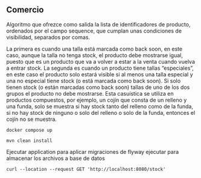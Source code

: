 ## Comercio
Algoritmo que ofrezce como salida la lista de identificadores de producto, ordenados por el campo sequence, que cumplan unas condiciones de visibilidad, separados por comas.

La primera es cuando una talla está marcada como back soon, en este caso, aunque la talla
no tenga stock, el producto debe mostrarse igual, puesto que es un producto que va a
volver a estar a la venta cuando vuelva a entrar stock.
La segunda es cuando un producto tiene tallas “especiales”, en este caso el producto solo
estará visible si al menos una talla especial y una no especial tiene stock (o está marcada
como back soon). Si solo tienen stock (o están marcadas como back soon) tallas de uno de
los dos grupos el producto no debe mostrarse. Esta casuística se utiliza en productos
compuestos, por ejemplo, un cojín que consta de un relleno y una funda, solo se muestra si
hay stock tanto del relleno como de la funda, si no hay stock de ninguno o solo del relleno o
solo de la funda, entonces el cojín no se muestra.


``` 
docker compose up
```

``` 
mvn clean install
```
Ejecutar application para aplicar migraciones de flyway
ejecutar para almacenar los archivos a base de datos
```
curl --location --request GET 'http://localhost:8080/stock'
```